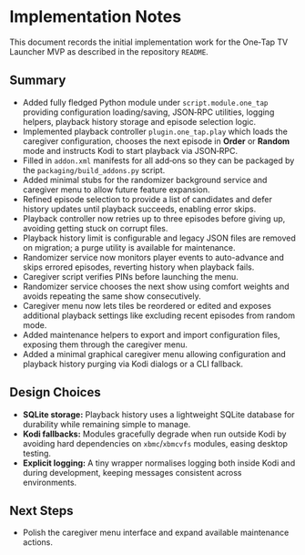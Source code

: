 # Implementation Notes

This document records the initial implementation work for the One‑Tap TV Launcher
MVP as described in the repository `README`.

## Summary

- Added fully fledged Python module under `script.module.one_tap` providing
  configuration loading/saving, JSON‑RPC utilities, logging helpers, playback
  history storage and episode selection logic.
- Implemented playback controller `plugin.one_tap.play` which loads the
  caregiver configuration, chooses the next episode in **Order** or **Random**
  mode and instructs Kodi to start playback via JSON‑RPC.
- Filled in `addon.xml` manifests for all add‑ons so they can be packaged by the
  `packaging/build_addons.py` script.
- Added minimal stubs for the randomizer background service and caregiver menu
  to allow future feature expansion.
- Refined episode selection to provide a list of candidates and defer history
  updates until playback succeeds, enabling error skips.
- Playback controller now retries up to three episodes before giving up,
  avoiding getting stuck on corrupt files.
- Playback history limit is configurable and legacy JSON files are removed on
  migration; a purge utility is available for maintenance.
- Randomizer service now monitors player events to auto-advance and skips
  errored episodes, reverting history when playback fails.
- Caregiver script verifies PINs before launching the menu.
- Randomizer service chooses the next show using comfort weights and avoids
  repeating the same show consecutively.
- Caregiver menu now lets tiles be reordered or edited and exposes additional
  playback settings like excluding recent episodes from random mode.
- Added maintenance helpers to export and import configuration files, exposing
  them through the caregiver menu.
- Added a minimal graphical caregiver menu allowing configuration and playback
  history purging via Kodi dialogs or a CLI fallback.
  
## Design Choices

- **SQLite storage:** Playback history uses a lightweight SQLite database for
  durability while remaining simple to manage.
- **Kodi fallbacks:** Modules gracefully degrade when run outside Kodi by
  avoiding hard dependencies on `xbmc`/`xbmcvfs` modules, easing desktop testing.
- **Explicit logging:** A tiny wrapper normalises logging both inside Kodi and
  during development, keeping messages consistent across environments.

## Next Steps

- Polish the caregiver menu interface and expand available maintenance
  actions.

